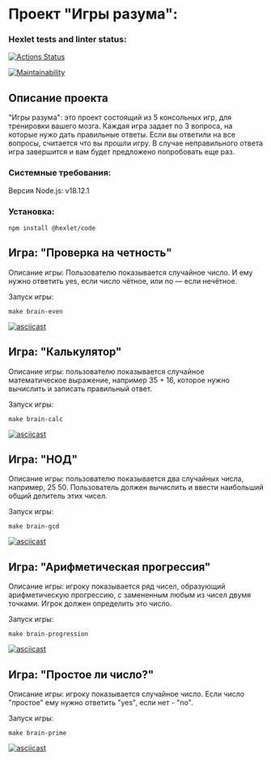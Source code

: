 # Проект "Игры разума":

### Hexlet tests and linter status:

[![Actions Status](https://github.com/KvDmtr/frontend-project-44/workflows/hexlet-check/badge.svg)](https://github.com/KvDmtr/frontend-project-44/actions)

[![Maintainability](https://api.codeclimate.com/v1/badges/7817f1eeeabcc7658c35/maintainability)](https://codeclimate.com/github/KvDmtr/frontend-project-44/maintainability)

## Описание проекта

"Игры разума": это проект состоящий из 5 консольных игр, для тренировки вашего мозга. Каждая игра задает по 3 вопроса,
на которые нужо дать правильные ответы. Если вы ответили на все вопросы, считается что вы прошли игру.
В случае неправильного ответа игра завершится и вам будет предложено попробовать еще раз.

### Системные требования:

Версия Node.js: v18.12.1

### Установка:

```
npm install @hexlet/code
```

## Игра: "Проверка на четность"

Описание игры:
Пользователю показывается случайное число. И ему нужно ответить yes, если число чётное, или no — если нечётное.

Запуск игры:

```
make brain-even
```

[![asciicast](https://asciinema.org/a/43SKK1dTWSuhTpyRam6hjQnoi.svg)](https://asciinema.org/a/43SKK1dTWSuhTpyRam6hjQnoi)

## Игра: "Калькулятор"

Описание игры:
пользователю показывается случайное математическое выражение, например 35 + 16,
которое нужно вычислить и записать правильный ответ.

Запуск игры:

```
make brain-calc
```

[![asciicast](https://asciinema.org/a/eIaKReeVtCnbmYG9sOw0Eql1J.svg)](https://asciinema.org/a/eIaKReeVtCnbmYG9sOw0Eql1J)

## Игра: "НОД"

Описание игры:
пользователю показывается два случайных числа, например, 25 50.
Пользователь должен вычислить и ввести наибольший общий делитель этих чисел.

Запуск игры:

```
make brain-gcd
```

[![asciicast](https://asciinema.org/a/1mODLuOBAoffPYuXHTlsCZIzk.svg)](https://asciinema.org/a/1mODLuOBAoffPYuXHTlsCZIzk)

## Игра: "Арифметическая прогрессия"

Описание игры:
игроку показывается ряд чисел, образующий арифметическую прогрессию,
с замененным любым из чисел двумя точками. Игрок должен определить это число.

Запуск игры:

```
make brain-progression
```

[![asciicast](https://asciinema.org/a/lgjQAjPdhUSYY3SJogzMIinUS.svg)](https://asciinema.org/a/lgjQAjPdhUSYY3SJogzMIinUS)

## Игра: "Простое ли число?"

Описание игры:
игроку показывается случайное число. Если число "простое" ему нужно ответить "yes", если нет - "no".

Запуск игры:

```
make brain-prime
```

[![asciicast](https://asciinema.org/a/Qkpvueuv7UxD3RRTdxpDXTbuW.svg)](https://asciinema.org/a/Qkpvueuv7UxD3RRTdxpDXTbuW)
